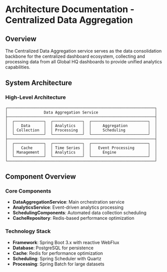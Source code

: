 # Architecture Documentation - Centralized Data Aggregation

## Overview

The Centralized Data Aggregation service serves as the data consolidation backbone for the centralized dashboard ecosystem, collecting and processing data from all Global HQ dashboards to provide unified analytics capabilities.

## System Architecture

### High-Level Architecture
```
┌─────────────────────────────────────────────────────────────────┐
│                Data Aggregation Service                         │
├─────────────────────────────────────────────────────────────────┤
│  ┌─────────────┐  ┌─────────────┐  ┌─────────────────────────┐  │
│  │   Data      │  │ Analytics   │  │     Aggregation         │  │
│  │ Collection  │  │ Processing  │  │     Scheduling          │  │
│  └─────────────┘  └─────────────┘  └─────────────────────────┘  │
├─────────────────────────────────────────────────────────────────┤
│  ┌─────────────┐  ┌─────────────┐  ┌─────────────────────────┐  │
│  │   Cache     │  │ Time Series │  │   Event Processing      │  │
│  │ Management  │  │ Analytics   │  │     Engine              │  │
│  └─────────────┘  └─────────────┘  └─────────────────────────┘  │
└─────────────────────────────────────────────────────────────────┘
```

## Component Overview

### Core Components
- **DataAggregationService**: Main orchestration service
- **AnalyticsService**: Event-driven analytics processing
- **SchedulingComponents**: Automated data collection scheduling
- **CacheRepository**: Redis-based performance optimization

### Technology Stack
- **Framework**: Spring Boot 3.x with reactive WebFlux
- **Database**: PostgreSQL for persistence
- **Cache**: Redis for performance optimization
- **Scheduling**: Spring Scheduler with Quartz
- **Processing**: Spring Batch for large datasets